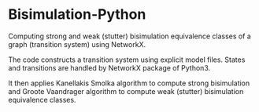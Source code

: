 # Bisimulation-Python
 Computing strong and weak (stutter) bisimulation equivalence classes of a graph (transition system) using NetworkX.
 
 The code constructs a transition system using explicit model files. States and transitions are handled by NetworkX package of Python3.
 
 It then applies Kanellakis Smolka algorithm to compute strong bisimulation and Groote Vaandrager algorithm to compute weak (stutter) bisimulation equivalence classes.
